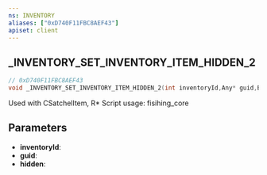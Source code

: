 ```yaml
---
ns: INVENTORY
aliases: ["0xD740F11FBC8AEF43"]
apiset: client
---
```

## _INVENTORY_SET_INVENTORY_ITEM_HIDDEN_2

```c
// 0xD740F11FBC8AEF43
void _INVENTORY_SET_INVENTORY_ITEM_HIDDEN_2(int inventoryId,Any* guid,BOOL hidden);
```

Used with CSatchelItem, R* Script usage: fisihing_core

## Parameters
* **inventoryId**:
* **guid**:
* **hidden**:



